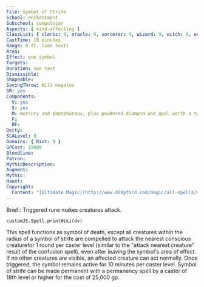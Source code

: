 ```yaml
---
File: Symbol of Strife
School: enchantment
Subschool: compulsion
Aspects: [ mind-affecting ]
ClassList: { cleric: 9, oracle: 9, sorcerer: 9, wizard: 9, witch: 9, occultist: 6 }
CastTime: 10 minutes
Range: 0 ft. (see text)
Area: 
Effect: one symbol
Targets: 
Duration: see text
Dismissible: 
Shapeable: 
SavingThrow: Will negates
SR: yes
Components:
  V: yes
  S: yes
  M: mercury and phosphorous, plus powdered diamond and opal worth a total of 15,000 gp
  F: 
  DF: 
Deity: 
SLALevel: 9
Domains: { Riot: 9 }
GPCost: 15000
Bloodline: 
Patron: 
MythicDescription: 
Augment: 
Mythic: 
Haunt: 
Copyright:
  Content: "[Ultimate Magic](http://www.d20pfsrd.com/magic/all-spells/s/symbol-of-strife)"
---
```

Brief:: Triggered rune makes creatures attack.

```dataviewjs
customJS.Spell.printWiki(dv)
```

This spell functions as symbol of death, except all creatures within the radius of a symbol of strife are compelled to attack the nearest conscious creaturefor 1 round per caster level (similar to the "attack nearest creature" result of the confusion spell), even after leaving the symbol's area of effect. If no other creatures are visible, an affected creature can act normally. Once triggered, the symbol remains active for 10 minutes per caster level.  Symbol of strife can be made permanent with a permanency spell by a caster of 18th level or higher for the cost of 25,000 gp.

